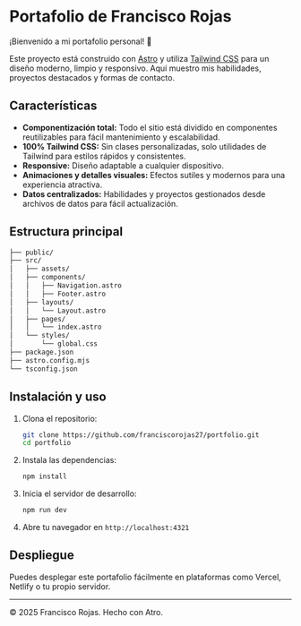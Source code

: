 # Portafolio de Francisco Rojas

¡Bienvenido a mi portafolio personal! 🚀

Este proyecto está construido con [Astro](https://astro.build/) y utiliza [Tailwind CSS](https://tailwindcss.com/) para un diseño moderno, limpio y responsivo. Aquí muestro mis habilidades, proyectos destacados y formas de contacto.

## Características

- **Componentización total:** Todo el sitio está dividido en componentes reutilizables para fácil mantenimiento y escalabilidad.
- **100% Tailwind CSS:** Sin clases personalizadas, solo utilidades de Tailwind para estilos rápidos y consistentes.
- **Responsive:** Diseño adaptable a cualquier dispositivo.
- **Animaciones y detalles visuales:** Efectos sutiles y modernos para una experiencia atractiva.
- **Datos centralizados:** Habilidades y proyectos gestionados desde archivos de datos para fácil actualización.

## Estructura principal

```bash
├── public/
├── src/
│   ├── assets/
│   ├── components/
│   │   ├── Navigation.astro
│   │   ├── Footer.astro
│   ├── layouts/
│   │   └── Layout.astro
│   ├── pages/
│   │   └── index.astro
│   └── styles/
│       └── global.css
├── package.json
├── astro.config.mjs
└── tsconfig.json
```

## Instalación y uso

1. Clona el repositorio:

   ```sh
   git clone https://github.com/franciscorojas27/portfolio.git
   cd portfolio
   ```

2. Instala las dependencias:

   ```sh
   npm install
   ```

3. Inicia el servidor de desarrollo:

   ```sh
   npm run dev
   ```

4. Abre tu navegador en `http://localhost:4321`

## Despliegue

Puedes desplegar este portafolio fácilmente en plataformas como Vercel, Netlify o tu propio servidor.

----

© 2025 Francisco Rojas. Hecho con Atro.
